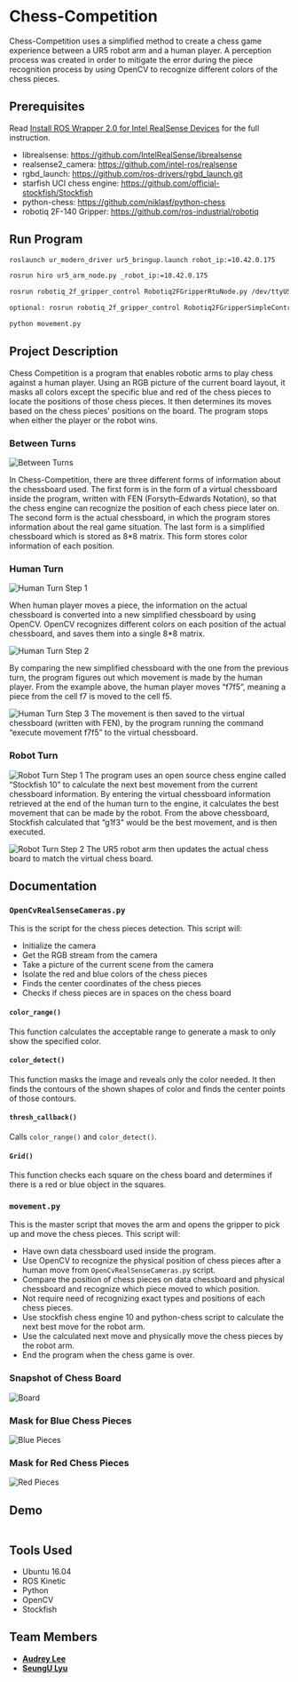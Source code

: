 # Chess-Competition
Chess-Competition uses a simplified method to create a chess game experience between a UR5 robot arm and a human player. A perception process was created in order to mitigate the error during the piece recognition process by using OpenCV to recognize different colors of the chess pieces. 

## Prerequisites
Read [Install ROS Wrapper 2.0 for Intel RealSense Devices](https://github.com/olinrobotics/hiro/wiki/Install-ROS-Wrapper-2.0-for-Intel-RealSense-Devices) for the full instruction.

* librealsense: https://github.com/IntelRealSense/librealsense
* realsense2_camera: https://github.com/intel-ros/realsense
* rgbd_launch: https://github.com/ros-drivers/rgbd_launch.git
* starfish UCI chess engine: https://github.com/official-stockfish/Stockfish
* python-chess: https://github.com/niklasf/python-chess
* robotiq 2F-140 Gripper: https://github.com/ros-industrial/robotiq

## Run Program
```bash
roslaunch ur_modern_driver ur5_bringup.launch robot_ip:=10.42.0.175
```
```bash
rosrun hiro ur5_arm_node.py _robot_ip:=10.42.0.175
```
```bash
rosrun robotiq_2f_gripper_control Robotiq2FGripperRtuNode.py /dev/ttyUSB0
```
```bash
optional: rosrun robotiq_2f_gripper_control Robotiq2FGripperSimpleController.py
```
```bash
python movement.py
```

## Project Description
Chess Competition is a program that enables robotic arms to play chess against a human player. 
Using an RGB picture of the current board layout, it masks all colors except the specific blue and red of the chess pieces to locate the positions of those chess pieces. It then determines its moves based on the chess pieces' positions on the board. The program stops when either the player or the robot wins.

### Between Turns
![Between Turns](hiro_active/projects/chess/BetweenTurns.png)

In Chess-Competition, there are three different forms of information about the chessboard used. The first form is in the form of a virtual chessboard inside the program, written with FEN (Forsyth–Edwards Notation), so that the chess engine can recognize the position of each chess piece later on. The second form is the actual chessboard, in which the program stores information about the real game situation. The last form is a simplified chessboard which is stored as 8*8 matrix. This form stores color information of each position. 

### Human Turn
![Human Turn Step 1](hiro_active/projects/chess/HumanTurn.png)

When human player moves a piece, the information on the actual chessboard is converted into a new simplified chessboard by using OpenCV. OpenCV recognizes different colors on each position of the actual chessboard, and saves them into a single 8*8 matrix. 

![Human Turn Step 2](hiro_active/projects/chess/HumanTurn2.png)

By comparing the new simplified chessboard with the one from the previous turn, the program figures out which movement is made by the human player. From the example above, the human player moves “f7f5”, meaning a piece from the cell f7 is moved to the cell f5.

![Human Turn Step 3](hiro_active/projects/chess/HumanTurn3.png)
The movement is then saved to the virtual chessboard (written with FEN), by the program running the command “execute movement f7f5” to the virtual chessboard. 

### Robot Turn
![Robot Turn Step 1](hiro_active/projects/chess/RobotTurn.png)
The program uses an open source chess engine called “Stockfish 10” to calculate the next best movement from the current chessboard information. By entering the virtual chessboard information retrieved at the end of the human turn to the engine, it calculates the best movement that can be made by the robot. From the above chessboard, Stockfish calculated that “g1f3” would be the best movement, and is then executed.

![Robot Turn Step 2](hiro_active/projects/chess/RobotTurn2.png)
The UR5 robot arm then updates the actual chess board to match the virtual chess board.

## Documentation
### ```OpenCvRealSenseCameras.py```
This is the script for the chess pieces detection.
This script will:
* Initialize the camera
* Get the RGB stream from the camera
* Take a picture of the current scene from the camera
* Isolate the red and blue colors of the chess pieces
* Finds the center coordinates of the chess pieces
* Checks if chess pieces are in spaces on the chess board

#### ```color_range()```
This function calculates the acceptable range to generate a mask to only show the specified color.

#### ```color_detect()```
This function masks the image and reveals only the color needed. It then finds the contours of the shown shapes of color and finds the center points of those contours.

#### ```thresh_callback()```
Calls ```color_range()``` and ```color_detect()```.

#### ```Grid()```
This function checks each square on the chess board and determines if there is a red or blue object in the squares.

### ```movement.py```
This is the master script that moves the arm and opens the gripper to pick up and move the chess pieces.
This script will:
* Have own data chessboard used inside the program.
* Use OpenCV to recognize the physical position of chess pieces after a human move from ```OpenCvRealSenseCameras.py``` script.
* Compare the position of chess pieces on data chessboard and physical chessboard and recognize which piece moved to which position.
* Not require need of recognizing exact types and positions of each chess pieces.
* Use stockfish chess engine 10 and python-chess script to calculate the next best move for the robot arm.
* Use the calculated next move and physically move the chess pieces by the robot arm.
* End the program when the chess game is over.

### Snapshot of Chess Board
![Board](https://github.com/olinrobotics/hiro/blob/seungu/chess/hiro_active/projects/chess/opencv_frame_0.jpeg)

### Mask for Blue Chess Pieces
![Blue Pieces](https://github.com/olinrobotics/hiro/blob/seungu/chess/hiro_active/projects/chess/Blue_Color.jpeg)

### Mask for Red Chess Pieces
![Red Pieces](https://github.com/olinrobotics/hiro/blob/seungu/chess/hiro_active/projects/chess/Red_Color.jpeg)

## Demo
![]()

## Tools Used
* Ubuntu 16.04
* ROS Kinetic
* Python
* OpenCV
* Stockfish

## Team Members
* [**Audrey Lee**](https://github.com/Audrey-Lee88)
* [**SeungU Lyu**](https://github.com/SeunguLyu)
